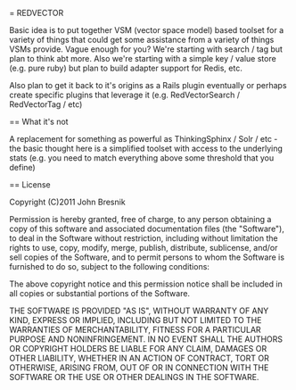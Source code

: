 = REDVECTOR

Basic idea is to put together VSM (vector space model) based toolset for a variety of things that could get some assistance from a variety of things VSMs provide. Vague enough for you? We're starting with search / tag but plan to think abt more. Also we're starting with a simple key / value store (e.g. pure ruby) but plan to build adapter support for Redis, etc. 

Also plan to get it back to it's origins as a Rails plugin eventually or perhaps create specific plugins that leverage it (e.g. RedVectorSearch / RedVectorTag / etc)

== What it's not

A replacement for something as powerful as ThinkingSphinx / Solr / etc - the basic thought here is a simplified toolset with access to the underlying stats (e.g. you need to match everything above some threshold that you define)

== License

Copyright (C)2011 John Bresnik

Permission is hereby granted, free of charge, to any person obtaining a copy of this software and associated documentation files (the "Software"), to deal in the Software without restriction, including without limitation the rights to use, copy, modify, merge, publish, distribute, sublicense, and/or sell copies of the Software, and to permit persons to whom the Software is furnished to do so, subject to the following conditions:

The above copyright notice and this permission notice shall be included in all copies or substantial portions of the Software.

THE SOFTWARE IS PROVIDED "AS IS", WITHOUT WARRANTY OF ANY KIND, EXPRESS OR IMPLIED, INCLUDING BUT NOT LIMITED TO THE WARRANTIES OF MERCHANTABILITY, FITNESS FOR A PARTICULAR PURPOSE AND NONINFRINGEMENT. IN NO EVENT SHALL THE AUTHORS OR COPYRIGHT HOLDERS BE LIABLE FOR ANY CLAIM, DAMAGES OR OTHER LIABILITY, WHETHER IN AN ACTION OF CONTRACT, TORT OR OTHERWISE, ARISING FROM, OUT OF OR IN CONNECTION WITH THE SOFTWARE OR THE USE OR OTHER DEALINGS IN THE SOFTWARE.
